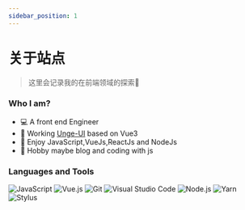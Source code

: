 ```yaml
---
sidebar_position: 1
---
```


# 关于站点

>这里会记录我的在前端领域的探索:rocket:

### Who I am?

* 💻 A front end Engineer
* 🥉 Working [Unge-UI](https://github.com/peterroe/Unge-UI) based on Vue3 
* 🦄 Enjoy JavaScript,VueJs,ReactJs and NodeJs
* 🍉 Hobby maybe blog and coding with js

### Languages and Tools

![JavaScript](https://img.shields.io/badge/JavaScript-F7DF1E?style=flat-square&logo=JavaScript&logoColor=white)
![Vue.js](https://img.shields.io/badge/Vue.js-4FC08D?style=flat-square&logo=Vue.js&logoColor=white)
![Git](https://img.shields.io/badge/Git-F05032?style=flat-square&logo=Git&logoColor=white)
![Visual Studio Code](https://img.shields.io/badge/Visual_Studio_Code-007ACC?style=flat-square&logo=Visual-Studio-Code&logoColor=white)
![Node.js](https://img.shields.io/badge/Node.js-339933?style=flat-square&logo=Node.js&logoColor=white)
![Yarn](https://img.shields.io/badge/Yarn-2C8EBB?style=flat-square&logo=Yarn&logoColor=white)
![Stylus](https://img.shields.io/badge/Stylus-61DAFB?style=flat-square&logo=Stylus&logoColor=white)



